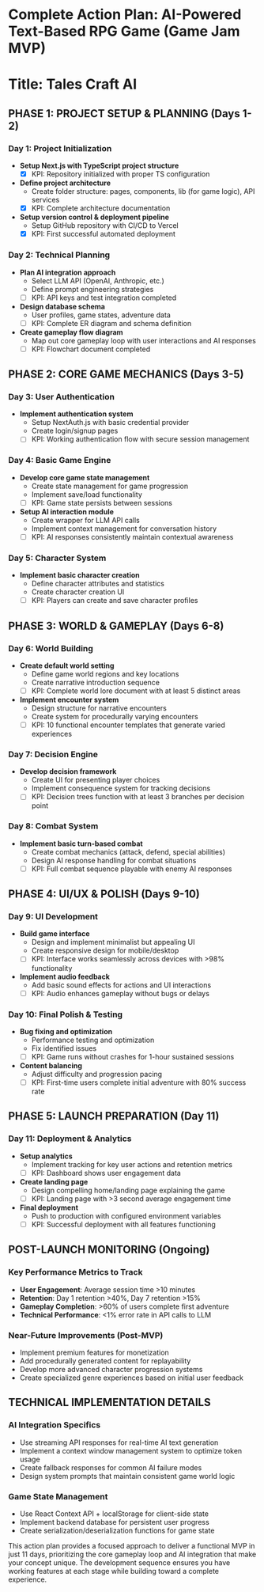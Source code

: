 # Complete Action Plan: AI-Powered Text-Based RPG Game (Game Jam MVP)

# Title: Tales Craft AI

## PHASE 1: PROJECT SETUP & PLANNING (Days 1-2)

### Day 1: Project Initialization
- **Setup Next.js with TypeScript project structure** 
  - [x] KPI: Repository initialized with proper TS configuration
- **Define project architecture**
  - Create folder structure: pages, components, lib (for game logic), API services 
  - [x] KPI: Complete architecture documentation
- **Setup version control & deployment pipeline**
  - Setup GitHub repository with CI/CD to Vercel 
  - [x] KPI: First successful automated deployment

### Day 2: Technical Planning
- **Plan AI integration approach**
  - Select LLM API (OpenAI, Anthropic, etc.) 
  - Define prompt engineering strategies 
  - [ ] KPI: API keys and test integration completed
- **Design database schema**
  - User profiles, game states, adventure data 
  - [ ] KPI: Complete ER diagram and schema definition
- **Create gameplay flow diagram**
  - Map out core gameplay loop with user interactions and AI responses 
  - [ ] KPI: Flowchart document completed

## PHASE 2: CORE GAME MECHANICS (Days 3-5)

### Day 3: User Authentication
- **Implement authentication system**
  - Setup NextAuth.js with basic credential provider 
  - Create login/signup pages 
  - [ ] KPI: Working authentication flow with secure session management

### Day 4: Basic Game Engine
- **Develop core game state management**
  - Create state management for game progression 
  - Implement save/load functionality 
  - [ ] KPI: Game state persists between sessions
- **Setup AI interaction module**
  - Create wrapper for LLM API calls 
  - Implement context management for conversation history 
  - [ ] KPI: AI responses consistently maintain contextual awareness

### Day 5: Character System
- **Implement basic character creation**
  - Define character attributes and statistics 
  - Create character creation UI 
  - [ ] KPI: Players can create and save character profiles

## PHASE 3: WORLD & GAMEPLAY (Days 6-8)

### Day 6: World Building
- **Create default world setting**
  - Define game world regions and key locations 
  - Create narrative introduction sequence 
  - [ ] KPI: Complete world lore document with at least 5 distinct areas
- **Implement encounter system**
  - Design structure for narrative encounters 
  - Create system for procedurally varying encounters 
  - [ ] KPI: 10 functional encounter templates that generate varied experiences

### Day 7: Decision Engine
- **Develop decision framework**
  - Create UI for presenting player choices 
  - Implement consequence system for tracking decisions 
  - [ ] KPI: Decision trees function with at least 3 branches per decision point

### Day 8: Combat System
- **Implement basic turn-based combat**
  - Create combat mechanics (attack, defend, special abilities) 
  - Design AI response handling for combat situations 
  - [ ] KPI: Full combat sequence playable with enemy AI responses

## PHASE 4: UI/UX & POLISH (Days 9-10)

### Day 9: UI Development
- **Build game interface**
  - Design and implement minimalist but appealing UI 
  - Create responsive design for mobile/desktop 
  - [ ] KPI: Interface works seamlessly across devices with >98% functionality
- **Implement audio feedback**
  - Add basic sound effects for actions and UI interactions 
  - [ ] KPI: Audio enhances gameplay without bugs or delays

### Day 10: Final Polish & Testing
- **Bug fixing and optimization**
  - Performance testing and optimization 
  - Fix identified issues 
  - [ ] KPI: Game runs without crashes for 1-hour sustained sessions
- **Content balancing**
  - Adjust difficulty and progression pacing 
  - [ ] KPI: First-time users complete initial adventure with 80% success rate

## PHASE 5: LAUNCH PREPARATION (Day 11)

### Day 11: Deployment & Analytics
- **Setup analytics**
  - Implement tracking for key user actions and retention metrics 
  - [ ] KPI: Dashboard shows user engagement data
- **Create landing page**
  - Design compelling home/landing page explaining the game 
  - [ ] KPI: Landing page with >3 second average engagement time
- **Final deployment**
  - Push to production with configured environment variables 
  - [ ] KPI: Successful deployment with all features functioning

## POST-LAUNCH MONITORING (Ongoing)

### Key Performance Metrics to Track
- **User Engagement**: Average session time >10 minutes 
- **Retention**: Day 1 retention >40%, Day 7 retention >15% 
- **Gameplay Completion**: >60% of users complete first adventure 
- **Technical Performance**: <1% error rate in API calls to LLM 

### Near-Future Improvements (Post-MVP)
- Implement premium features for monetization 
- Add procedurally generated content for replayability 
- Develop more advanced character progression systems 
- Create specialized genre experiences based on initial user feedback 

## TECHNICAL IMPLEMENTATION DETAILS

### AI Integration Specifics
- Use streaming API responses for real-time AI text generation 
- Implement a context window management system to optimize token usage 
- Create fallback responses for common AI failure modes 
- Design system prompts that maintain consistent game world logic 

### Game State Management
- Use React Context API + localStorage for client-side state 
- Implement backend database for persistent user progress 
- Create serialization/deserialization functions for game state 

This action plan provides a focused approach to deliver a functional MVP in just 11 days, prioritizing the core gameplay loop and AI integration that make your concept unique. The development sequence ensures you have working features at each stage while building toward a complete experience. 